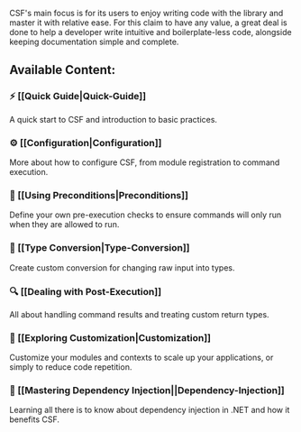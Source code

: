 CSF's main focus is for its users to enjoy writing code with the library and master it with relative ease. 
For this claim to have any value, a great deal is done to help a developer write intuitive and boilerplate-less code, alongside keeping documentation simple and complete.

## Available Content:

### ⚡ [[Quick Guide|Quick-Guide]]

A quick start to CSF and introduction to basic practices.

### ⚙️ [[Configuration|Configuration]]

More about how to configure CSF, from module registration to command execution.

### 🛑 [[Using Preconditions|Preconditions]]

Define your own pre-execution checks to ensure commands will only run when they are allowed to run.

### 📖 [[Type Conversion|Type-Conversion]]

Create custom conversion for changing raw input into types.

### 🔍 [[Dealing with Post-Execution]]

All about handling command results and treating custom return types.

### 🔗 [[Exploring Customization|Customization]]

Customize your modules and contexts to scale up your applications, or simply to reduce code repetition.

### 💉 [[Mastering Dependency Injection||Dependency-Injection]]

Learning all there is to know about dependency injection in .NET and how it benefits CSF. 